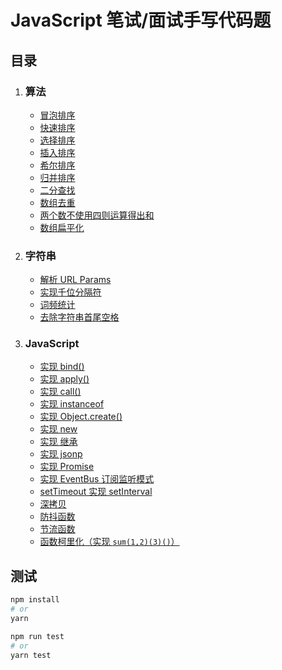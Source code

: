 # JavaScript 笔试/面试手写代码题

## 目录

1. ### 算法

   - [冒泡排序](./algorithm/bubbleSort.js)
   - [快速排序](./algorithm/quickSort.js)
   - [选择排序](./algorithm/selectionSort.js)
   - [插入排序](./algorithm/insertionSort.js)
   - [希尔排序](./algorithm/shellSort.js)
   - [归并排序](./algorithm/mergeSort.js)
   - [二分查找](./algorithm/binarySerach.js)
   - [数组去重](./algorithm/binarySerach.js)
   - [两个数不使用四则运算得出和](./algorithm/sum.js)
   - [数组扁平化](./algorithm/flatten.js)

2. ### 字符串

   - [解析 URL Params](./character_string/parseParams.js)
   - [实现千位分隔符](./character_string/parseToMoney.js)
   - [词频统计](./character_string/wordFrequency.js)
   - [去除字符串首尾空格](./character_string/trim.js)

3. ### JavaScript

   - [实现 bind()](./bind.js)
   - [实现 apply()](./apply.js)
   - [实现 call()](./call.js)
   - [实现 instanceof](./instanceof.js)
   - [实现 Object.create()](./Object.create.js)
   - [实现 new](./new.js)
   - [实现 继承](./extend.js)
   - [实现 jsonp](./JSONP.js)
   - [实现 Promise](./Promise.js)
   - [实现 EventBus 订阅监听模式](./EventBus.js)
   - [setTimeout 实现 setInterval](./interval.js)
   - [深拷贝](./deepClone.js)
   - [防抖函数](./debounce.js)
   - [节流函数](./throttle.js)
   - [函数柯里化（实现 `sum(1,2)(3)()`）](./currying.js)

## 测试

```bash
npm install
# or
yarn

npm run test
# or
yarn test
```
